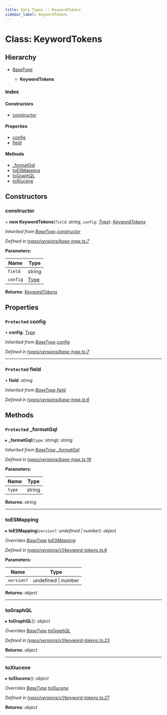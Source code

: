 ```yaml
---
title: Data Types :: KeywordTokens
sidebar_label: KeywordTokens
---
```


# Class: KeywordTokens

## Hierarchy

* [BaseType](basetype.md)

  * **KeywordTokens**

### Index

#### Constructors

* [constructor](keywordtokens.md#constructor)

#### Properties

* [config](keywordtokens.md#protected-config)
* [field](keywordtokens.md#protected-field)

#### Methods

* [_formatGql](keywordtokens.md#protected-_formatgql)
* [toESMapping](keywordtokens.md#toesmapping)
* [toGraphQL](keywordtokens.md#tographql)
* [toXlucene](keywordtokens.md#toxlucene)

## Constructors

###  constructor

\+ **new KeywordTokens**(`field`: *string*, `config`: *[Type](../overview.md#type)*): *[KeywordTokens](keywordtokens.md)*

*Inherited from [BaseType](basetype.md).[constructor](basetype.md#constructor)*

*Defined in [types/versions/base-type.ts:7](https://github.com/terascope/teraslice/blob/e7b0edd3/packages/data-types/src/types/versions/base-type.ts#L7)*

**Parameters:**

Name | Type |
------ | ------ |
`field` | string |
`config` | [Type](../overview.md#type) |

**Returns:** *[KeywordTokens](keywordtokens.md)*

## Properties

### `Protected` config

• **config**: *[Type](../overview.md#type)*

*Inherited from [BaseType](basetype.md).[config](basetype.md#protected-config)*

*Defined in [types/versions/base-type.ts:7](https://github.com/terascope/teraslice/blob/e7b0edd3/packages/data-types/src/types/versions/base-type.ts#L7)*

___

### `Protected` field

• **field**: *string*

*Inherited from [BaseType](basetype.md).[field](basetype.md#protected-field)*

*Defined in [types/versions/base-type.ts:6](https://github.com/terascope/teraslice/blob/e7b0edd3/packages/data-types/src/types/versions/base-type.ts#L6)*

## Methods

### `Protected` _formatGql

▸ **_formatGql**(`type`: *string*): *string*

*Inherited from [BaseType](basetype.md).[_formatGql](basetype.md#protected-_formatgql)*

*Defined in [types/versions/base-type.ts:19](https://github.com/terascope/teraslice/blob/e7b0edd3/packages/data-types/src/types/versions/base-type.ts#L19)*

**Parameters:**

Name | Type |
------ | ------ |
`type` | string |

**Returns:** *string*

___

###  toESMapping

▸ **toESMapping**(`version?`: *undefined | number*): *object*

*Overrides [BaseType](basetype.md).[toESMapping](basetype.md#abstract-toesmapping)*

*Defined in [types/versions/v1/keyword-tokens.ts:6](https://github.com/terascope/teraslice/blob/e7b0edd3/packages/data-types/src/types/versions/v1/keyword-tokens.ts#L6)*

**Parameters:**

Name | Type |
------ | ------ |
`version?` | undefined \| number |

**Returns:** *object*

___

###  toGraphQL

▸ **toGraphQL**(): *object*

*Overrides [BaseType](basetype.md).[toGraphQL](basetype.md#abstract-tographql)*

*Defined in [types/versions/v1/keyword-tokens.ts:23](https://github.com/terascope/teraslice/blob/e7b0edd3/packages/data-types/src/types/versions/v1/keyword-tokens.ts#L23)*

**Returns:** *object*

___

###  toXlucene

▸ **toXlucene**(): *object*

*Overrides [BaseType](basetype.md).[toXlucene](basetype.md#abstract-toxlucene)*

*Defined in [types/versions/v1/keyword-tokens.ts:27](https://github.com/terascope/teraslice/blob/e7b0edd3/packages/data-types/src/types/versions/v1/keyword-tokens.ts#L27)*

**Returns:** *object*
